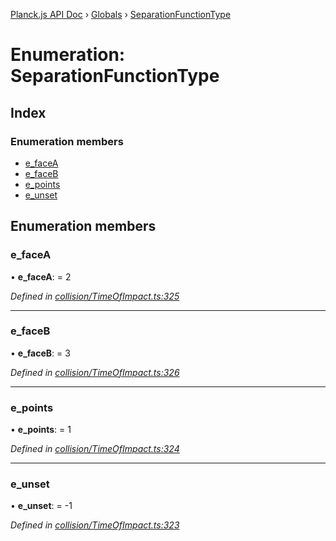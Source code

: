[Planck.js API Doc](../README.md) › [Globals](../globals.md) › [SeparationFunctionType](separationfunctiontype.md)

# Enumeration: SeparationFunctionType

## Index

### Enumeration members

* [e_faceA](separationfunctiontype.md#e_facea)
* [e_faceB](separationfunctiontype.md#e_faceb)
* [e_points](separationfunctiontype.md#e_points)
* [e_unset](separationfunctiontype.md#e_unset)

## Enumeration members

###  e_faceA

• **e_faceA**: = 2

*Defined in [collision/TimeOfImpact.ts:325](https://github.com/shakiba/planck.js/blob/5b96d95/src/collision/TimeOfImpact.ts#L325)*

___

###  e_faceB

• **e_faceB**: = 3

*Defined in [collision/TimeOfImpact.ts:326](https://github.com/shakiba/planck.js/blob/5b96d95/src/collision/TimeOfImpact.ts#L326)*

___

###  e_points

• **e_points**: = 1

*Defined in [collision/TimeOfImpact.ts:324](https://github.com/shakiba/planck.js/blob/5b96d95/src/collision/TimeOfImpact.ts#L324)*

___

###  e_unset

• **e_unset**: = -1

*Defined in [collision/TimeOfImpact.ts:323](https://github.com/shakiba/planck.js/blob/5b96d95/src/collision/TimeOfImpact.ts#L323)*
